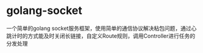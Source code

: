 # golang-socket
一个简单的golang socket服务框架，使用简单的通信协议解决粘包问题，通过心跳计时的方式能及时关闭长链接，自定义Route规则，调用Controller进行任务的分发处理
